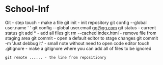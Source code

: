 # School-Inf
  Git - step
    touch - make a file
    git init - init repository
    git config --global user.name '  '
    git config --global user.email gg@gg.com 
    git status - current status 
    git add *  -  add all files
    git rm --cached index.html - remove file from staging area
    git commit - open a default editor to stage changes
    git commit -m 'Just debbug it' - small note without need to open code editor 
    touch .gitignore - make a gitignore where you can add all of files to be ignored
    
    git remote ...... - the line from repositionry 
